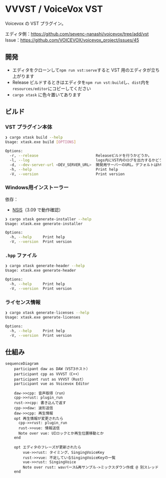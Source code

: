 # VVVST / VoiceVox VST

Voicevox の VST プラグイン。

エディタ側：<https://github.com/sevenc-nanashi/voicevox/tree/add/vst>  
Issue：<https://github.com/VOICEVOX/voicevox_project/issues/45>

## 開発

- エディタをクローンして`npm run vst:serve`すると VST 用のエディタが立ち上がります
- Release ビルドするときはエディタを`npm run vst:build`し、`dist`内を`resources/editor`にコピーしてください
- `cargo xtask` に色々置いてあります

## ビルド

### VST プラグイン本体

```bash
❯ cargo xtask build --help
Usage: xtask.exe build [OPTIONS]

Options:
  -r, --release                          Releaseビルドを行うかどうか。
  -l, --log                              logs内にVST内のログを出力するかどうか。
  -d, --dev-server-url <DEV_SERVER_URL>  開発用サーバーのURL。デフォルトはhttp://localhost:5173。
  -h, --help                             Print help
  -V, --version                          Print version
```

### Windows用インストーラー

依存：

- [NSIS](https://nsis.sourceforge.io/Main_Page)（3.09 で動作確認）

```bash
❯ cargo xtask generate-installer --help
Usage: xtask.exe generate-installer

Options:
  -h, --help     Print help
  -V, --version  Print version
```

### `.hpp` ファイル

```bash
❯ cargo xtask generate-header --help
Usage: xtask.exe generate-header

Options:
  -h, --help     Print help
  -V, --version  Print version
```

### ライセンス情報

```bash
❯ cargo xtask generate-licenses --help
Usage: xtask.exe generate-licenses

Options:
  -h, --help     Print help
  -V, --version  Print version
```

## 仕組み

```mermaid
sequenceDiagram
    participant daw as DAW（VST3ホスト）
    participant cpp as VVVST（C++）
    participant rust as VVVST（Rust）
    participant vue as Voicevox Editor

    daw->>cpp: 音声取得（run）
    cpp->>rust: plugin_run
    rust->>cpp: 書き込んで返す
    cpp->>daw: 波形送信
    daw->>cpp: 再生情報
    opt 再生情報が変更されたら
      cpp->>rust: plugin_run
      rust->>vue: 情報送信
      Note over vue: UIロックとか再生位置移動とか
    end

    opt エディタのフレーズが更新されたら
        vue->>rust: タイミング、SingingVoiceKey
        rust->>vue: 不足しているSingingVoiceKeyの一覧
        vue->>rust: SingingVoice
        Note over rust: wavパース&再サンプル->ミックスダウン作成 @ 別スレッド
    end
```
